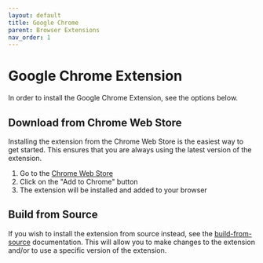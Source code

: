 ```yaml
---
layout: default
title: Google Chrome
parent: Browser Extensions
nav_order: 1
---
```


# Google Chrome Extension
In order to install the Google Chrome Extension, see the options below.

## Download from Chrome Web Store
Installing the extension from the Chrome Web Store is the easiest way to get started. This ensures that you are always using the latest version of the extension.

1. Go to the [Chrome Web Store](https://chromewebstore.google.com/detail/aliasvault/bmoggiinmnodjphdjnmpcnlleamkfedj)
2. Click on the "Add to Chrome" button
3. The extension will be installed and added to your browser

## Build from Source
If you wish to install the extension from source instead, see the [build-from-source](build-from-source.md) documentation. This will allow you to make changes to the extension and/or to use a specific version of the extension.